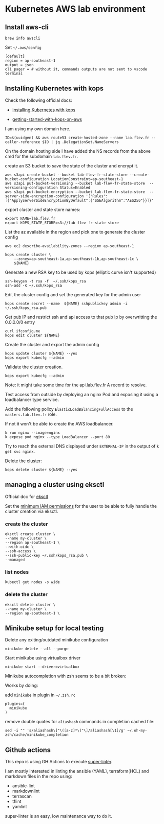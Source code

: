 # Kubernetes AWS lab environment

## Install aws-cli

```console
brew info awscli
```

Set `~/.aws/config`

```console
[default]
region = ap-southeast-1
output = json
cli_pager = # without it, commands outputs are not sent to vscode terminal
```

## Installing Kubernetes with kops

Check the following official docs:

- [Installing Kubernetes with kops](https://kubernetes.io/docs/setup/production-environment/tools/kops/)

- [getting-started-with-kops-on-aws](https://github.com/kubernetes/kops/blob/master/docs/getting_started/aws.md#getting-started-with-kops-on-aws)


I am using my own domain here.

```console
ID=$(uuidgen) && aws route53 create-hosted-zone --name lab.flev.fr --caller-reference $ID | jq .DelegationSet.NameServers
```

On the domain hosting side I have added the NS records from the above cmd for the subdomain `lab.flev.fr`.

create an S3 bucket to save the state of the cluster and encrypt it.

```console
aws s3api create-bucket --bucket lab-flev-fr-state-store --create-bucket-configuration LocationConstraint=ap-southeast-1
aws s3api put-bucket-versioning --bucket lab-flev-fr-state-store  --versioning-configuration Status=Enabled
aws s3api put-bucket-encryption --bucket lab-flev-fr-state-store  --server-side-encryption-configuration '{"Rules":[{"ApplyServerSideEncryptionByDefault":{"SSEAlgorithm":"AES256"}}]}'
```

export cluster and state store names:

```console
export NAME=lab.flev.fr
export KOPS_STATE_STORE=s3://lab-flev-fr-state-store
```

List the az available in the region and pick one to generate the cluster config

```console
aws ec2 describe-availability-zones --region ap-southeast-1

kops create cluster \
    --zones=ap-southeast-1a,ap-southeast-1b,ap-southeast-1c \
    ${NAME}
```

Generate a new RSA key to be used by kops (elliptic curve isn't supported)

```console
ssh-keygen -t rsa -f  ~/.ssh/kops_rsa
ssh-add -K ~/.ssh/kops_rsa
```

Edit the cluster config and set the generated key for the admin user

```console
kops create secret --name  ${NAME} sshpublickey admin -i ~/.ssh/kops_rsa.pub
```

Get pub IP and restrict ssh and api access to that pub Ip by overwritting the 0.0.0.0/0 entry

```console
curl ifconfig.me
kops edit cluster ${NAME}
```

Create the cluster and export the admin config

```console
kops update cluster ${NAME} --yes
kops export kubecfg --admin
```

Validate the cluster creation.

```console
kops export kubecfg --admin
```

Note: it might take some time for the api.lab.flev.fr A record to resolve.

Test access from outside by deploying an nginx Pod and exposing it using a loadbalancer type service.

Add the following policy `ElasticLoadBalancingFullAccess` to the `masters.lab.flev.fr` role.

If not it won't be able to create the AWS loadbalancer.

```console
k run nginx --image=nginx
k expose pod nginx --type LoadBalancer --port 80
```

Try to reach the external DNS displayed under `EXTERNAL-IP` in the output of `k get svc nginx`.

Delete the cluster:

```console
kops delete cluster ${NAME} --yes
```

## managing a cluster using eksctl

Official doc for [eksctl](https://eksctl.io/)

Set the [minimum IAM permissions](https://eksctl.io/usage/minimum-iam-policies/) for the user to be able to fully handle the cluster creation via eksctl.

### create the cluster

```console
eksctl create cluster \
--name my-cluster \
--region ap-southeast-1 \
--with-oidc \
--ssh-access \
--ssh-public-key ~/.ssh/kops_rsa.pub \
--managed
```

### list nodes

```console
kubectl get nodes -o wide
```

### delete the cluster

```console
eksctl delete cluster \
--name my-cluster \
--region ap-southeast-1 \
```

## Minikube setup for local testing

Delete any exiting/outdated minikube configuration

```console
minikube delete --all --purge
```

Start minikube using virtualbox driver

```console
minikube start --driver=virtualbox
```

Minikube autocompletion with zsh seems to be a bit broken:

Works by doing:

add  `minikube` in  plugin in `~/.zsh.rc`

```console
plugins=(
  minikube
)
```

remove double quotes for `aliashash` commands in completion cached file:

```console
sed -i "" 's/aliashash\["\([a-z]*\)"\]/aliashash[\1]/g' ~/.oh-my-zsh/cache/minikube_completion
```

## Github actions

This repo is using GH Actions to execute [super-linter](https://github.com/github/super-linter).

I am mostly interested in linting the ansible (YAML), terraform(HCL) and markdown files in the repo using:

- ansible-lint
- markdownlint
- terrascan
- tflint
- yamlint

super-linter is an easy, low maintenance way to do it.
